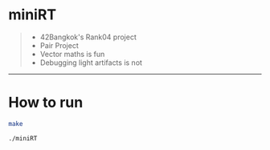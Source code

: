 # miniRT

> - 42Bangkok's Rank04 project
> - Pair Project
> - Vector maths is fun
> - Debugging light artifacts is not

---

# How to run

```bash
make
```

```bash
./miniRT
```
